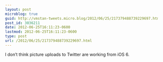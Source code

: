 ```yaml
---
layout: post
microblog: true
guid: http://vmstan-tweets.micro.blog/2012/06/25/217379488739229697.html
post_id: 3036211
date: 2012-06-25T16:11:23-0600
lastmod: 2012-06-25T16:11:23-0600
type: post
url: /2012/06/25/217379488739229697.html
---
```

I don’t think picture uploads to Twitter are working from iOS 6.
